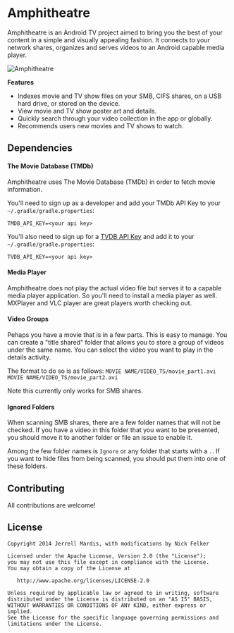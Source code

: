Amphitheatre
============

Amphitheatre is an Android TV project aimed to bring you the best of your content in a simple and visually appealing fashion. It connects to your network shares, organizes and serves videos to an Android capable media player.

![Amphitheatre](images/palette_expanding_info_panel.png)

**Features**
* Indexes movie and TV show files on your SMB, CIFS shares, on a USB hard drive, or stored on the device.
* View movie and TV show poster art and details.
* Quickly search through your video collection in the app or globally.
* Recommends users new movies and TV shows to watch.

Dependencies
------------

#### The Movie Database (TMDb)

Amphitheatre uses The Movie Database (TMDb) in order to fetch movie information.

You'll need to sign up as a developer and add your TMDb API Key to your `~/.gradle/gradle.properties`:
```
TMDB_API_KEY=<your api key>
```

You'll also need to sign up for a [TVDB API Key](http://thetvdb.com/wiki/index.php/Programmers_API) and add it to your `~/.gradle/gradle.properties`:
```
TVDB_API_KEY=<your api key>
```

#### Media Player

Amphitheatre does not play the actual video file but serves it to a capable media player application. So you'll need to install a media player as well. MXPlayer and VLC player are great players worth checking out.

#### Video Groups
Pehaps you have a movie that is in a few parts. This is easy to manage. You can create a "title shared" folder that allows you to store a group of videos under the same name. You can select the video you want to play in the details activity.

The format to do so is as follows:
`MOVIE NAME/VIDEO_TS/movie_part1.avi`
`MOVIE NAME/VIDEO_TS/movie_part2.avi`

Note this currently only works for SMB shares.

#### Ignored Folders
When scanning SMB shares, there are a few folder names that will not be checked. If you have a video in this folder that you want to be presented, you should move it to another folder or file an issue to enable it.

Among the few folder names is `Ignore` or any folder that starts with a `.`. If you want to hide files from being scanned, you should put them into one of these folders.

Contributing
------------

All contributions are welcome!

License
-------

    Copyright 2014 Jerrell Mardis, with modifications by Nick Felker

    Licensed under the Apache License, Version 2.0 (the "License");
    you may not use this file except in compliance with the License.
    You may obtain a copy of the License at

       http://www.apache.org/licenses/LICENSE-2.0

    Unless required by applicable law or agreed to in writing, software
    distributed under the License is distributed on an "AS IS" BASIS,
    WITHOUT WARRANTIES OR CONDITIONS OF ANY KIND, either express or implied.
    See the License for the specific language governing permissions and
    limitations under the License.
